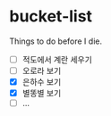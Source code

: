 # bucket-list
Things to do before I die.
- [ ] 적도에서 계란 세우기
- [ ] 오로라 보기
- [x] 은하수 보기
- [x] 별똥별 보기
- [ ] ...
